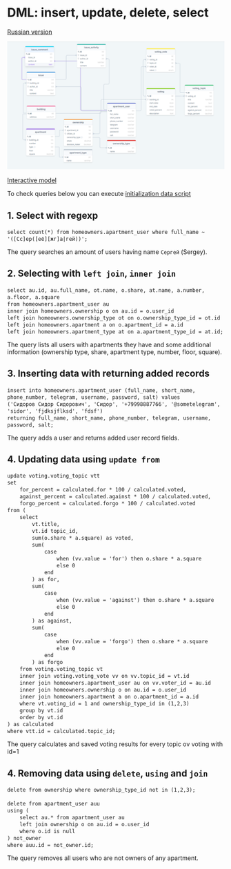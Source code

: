 # DML: insert, update, delete, select

[Russian version](README_ru.md)

![Database model](database-model-09.png)

[Interactive model](https://drawsql.app/community-services/diagrams/community-of-building-owners/)

To check queries below you can execute [initialization data script](initialize.sql)

## 1. Select with regexp
```postgresql
select count(*) from homeowners.apartment_user where full_name ~ '([Сс]ер([её][жг]а|гей))';
```
The query searches an amount of users having name `Сергей` (Sergey).

## 2. Selecting with `left join`, `inner join`
```postgresql
select au.id, au.full_name, ot.name, o.share, at.name, a.number, a.floor, a.square
from homeowners.apartment_user au
inner join homeowners.ownership o on au.id = o.user_id
left join homeowners.ownership_type ot on o.ownership_type_id = ot.id
left join homeowners.apartment a on o.apartment_id = a.id
left join homeowners.apartment_type at on a.apartment_type_id = at.id;
```
The query lists all users with apartments they have and some additional information (ownership type, share, apartment type, number, floor, square).

## 3. Inserting data with returning added records
```postgresql
insert into homeowners.apartment_user (full_name, short_name, phone_number, telegram, username, password, salt) values 
('Сидоров Сидор Сидорович', 'Сидор', '+79998887766', '@sometelegram', 'sidor', 'fjdksjflksd', 'fdsf')   
returning full_name, short_name, phone_number, telegram, username, password, salt;
```
The query adds a user and returns added user record fields.

## 4. Updating data using `update from`
```postgresql
update voting.voting_topic vtt
set
    for_percent = calculated.for * 100 / calculated.voted,
    against_percent = calculated.against * 100 / calculated.voted,
    forgo_percent = calculated.forgo * 100 / calculated.voted
from (
    select
        vt.title,
        vt.id topic_id,
        sum(o.share * a.square) as voted,
        sum(
            case
                when (vv.value = 'for') then o.share * a.square
                else 0
            end
        ) as for,
        sum(
            case
                when (vv.value = 'against') then o.share * a.square
                else 0
            end
        ) as against,
        sum(
            case
                when (vv.value = 'forgo') then o.share * a.square
                else 0
            end
        ) as forgo
    from voting.voting_topic vt
    inner join voting.voting_vote vv on vv.topic_id = vt.id
    inner join homeowners.apartment_user au on vv.voter_id = au.id
    inner join homeowners.ownership o on au.id = o.user_id
    inner join homeowners.apartment a on o.apartment_id = a.id
    where vt.voting_id = 1 and ownership_type_id in (1,2,3)
    group by vt.id
    order by vt.id
) as calculated
where vtt.id = calculated.topic_id;
```
The query calculates and saved voting results for every topic ov voting with id=1

## 4. Removing data using `delete`, `using` and `join`
```postgresql
delete from ownership where ownership_type_id not in (1,2,3);

delete from apartment_user auu
using (
    select au.* from apartment_user au
    left join ownership o on au.id = o.user_id
    where o.id is null
) not_owner
where auu.id = not_owner.id;
```
The query removes all users who are not owners of any apartment.